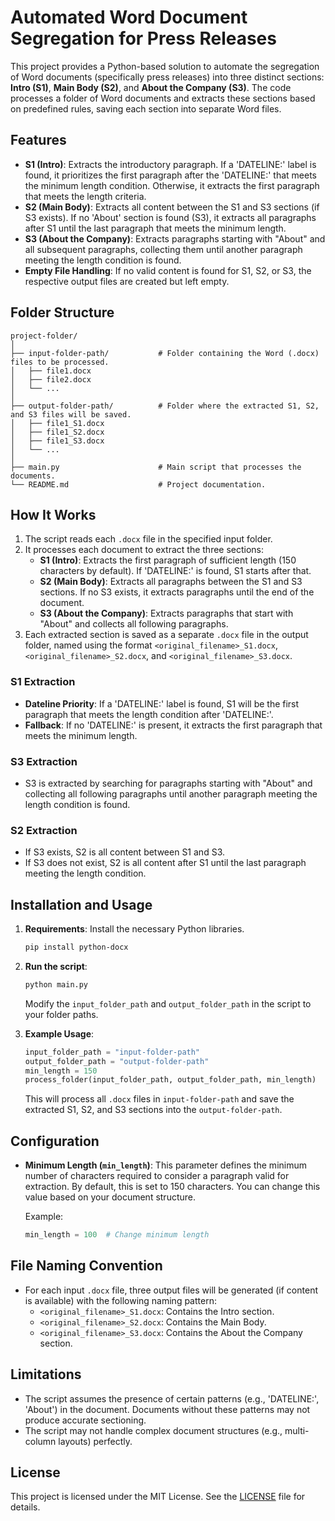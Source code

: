 # Automated Word Document Segregation for Press Releases

This project provides a Python-based solution to automate the segregation of Word documents (specifically press releases) into three distinct sections: **Intro (S1)**, **Main Body (S2)**, and **About the Company (S3)**. The code processes a folder of Word documents and extracts these sections based on predefined rules, saving each section into separate Word files.

## Features

- **S1 (Intro)**: Extracts the introductory paragraph. If a 'DATELINE:' label is found, it prioritizes the first paragraph after the 'DATELINE:' that meets the minimum length condition. Otherwise, it extracts the first paragraph that meets the length criteria.
- **S2 (Main Body)**: Extracts all content between the S1 and S3 sections (if S3 exists). If no 'About' section is found (S3), it extracts all paragraphs after S1 until the last paragraph that meets the minimum length.
- **S3 (About the Company)**: Extracts paragraphs starting with "About" and all subsequent paragraphs, collecting them until another paragraph meeting the length condition is found.
- **Empty File Handling**: If no valid content is found for S1, S2, or S3, the respective output files are created but left empty.

## Folder Structure

```plaintext
project-folder/
│
├── input-folder-path/           # Folder containing the Word (.docx) files to be processed.
│   ├── file1.docx
│   ├── file2.docx
│   └── ...
│
├── output-folder-path/          # Folder where the extracted S1, S2, and S3 files will be saved.
│   ├── file1_S1.docx
│   ├── file1_S2.docx
│   ├── file1_S3.docx
│   └── ...
│
├── main.py                      # Main script that processes the documents.
└── README.md                    # Project documentation.
```

## How It Works

1. The script reads each `.docx` file in the specified input folder.
2. It processes each document to extract the three sections:
    - **S1 (Intro)**: Extracts the first paragraph of sufficient length (150 characters by default). If 'DATELINE:' is found, S1 starts after that.
    - **S2 (Main Body)**: Extracts all paragraphs between the S1 and S3 sections. If no S3 exists, it extracts paragraphs until the end of the document.
    - **S3 (About the Company)**: Extracts paragraphs that start with "About" and collects all following paragraphs.
3. Each extracted section is saved as a separate `.docx` file in the output folder, named using the format `<original_filename>_S1.docx`, `<original_filename>_S2.docx`, and `<original_filename>_S3.docx`.

### S1 Extraction
- **Dateline Priority**: If a 'DATELINE:' label is found, S1 will be the first paragraph that meets the length condition after 'DATELINE:'.
- **Fallback**: If no 'DATELINE:' is present, it extracts the first paragraph that meets the minimum length.

### S3 Extraction
- S3 is extracted by searching for paragraphs starting with "About" and collecting all following paragraphs until another paragraph meeting the length condition is found.

### S2 Extraction
- If S3 exists, S2 is all content between S1 and S3.
- If S3 does not exist, S2 is all content after S1 until the last paragraph meeting the length condition.

## Installation and Usage

1. **Requirements**: Install the necessary Python libraries.
    ```bash
    pip install python-docx
    ```

2. **Run the script**:
    ```bash
    python main.py
    ```

    Modify the `input_folder_path` and `output_folder_path` in the script to your folder paths.

3. **Example Usage**:

    ```python
    input_folder_path = "input-folder-path"
    output_folder_path = "output-folder-path"
    min_length = 150
    process_folder(input_folder_path, output_folder_path, min_length)
    ```

    This will process all `.docx` files in `input-folder-path` and save the extracted S1, S2, and S3 sections into the `output-folder-path`.

## Configuration

- **Minimum Length (`min_length`)**: This parameter defines the minimum number of characters required to consider a paragraph valid for extraction. By default, this is set to 150 characters. You can change this value based on your document structure.
  
  Example:
  ```python
  min_length = 100  # Change minimum length
  ```

## File Naming Convention

- For each input `.docx` file, three output files will be generated (if content is available) with the following naming pattern:
    - `<original_filename>_S1.docx`: Contains the Intro section.
    - `<original_filename>_S2.docx`: Contains the Main Body.
    - `<original_filename>_S3.docx`: Contains the About the Company section.

## Limitations

- The script assumes the presence of certain patterns (e.g., 'DATELINE:', 'About') in the document. Documents without these patterns may not produce accurate sectioning.
- The script may not handle complex document structures (e.g., multi-column layouts) perfectly.
  
## License

This project is licensed under the MIT License. See the [LICENSE](LICENSE) file for details.
```
